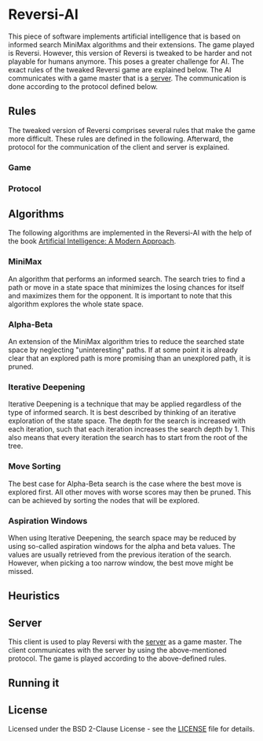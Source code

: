 # Reversi-AI
This piece of software implements artificial intelligence that is based on informed search MiniMax algorithms and their extensions.
The game played is Reversi. However, this version of Reversi is tweaked to be harder and not playable for humans anymore.
This poses a greater challenge for AI. The exact rules of the tweaked Reversi game are explained below.
The AI communicates with a game master that is a [server](https://github.com/DataSecs/Reversi-Server).
The communication is done according to the protocol defined below.

## Rules
The tweaked version of Reversi comprises several rules that make the game more difficult.
These rules are defined in the following.
Afterward, the protocol for the communication of the client and server is explained.

### Game


### Protocol

## Algorithms
The following algorithms are implemented in the Reversi-AI with the help of the book [Artificial Intelligence: A Modern Approach](http://aima.cs.berkeley.edu/).

### MiniMax
An algorithm that performs an informed search.
The search tries to find a path or move in a state space that minimizes the losing chances for itself and maximizes them for the opponent.
It is important to note that this algorithm explores the whole state space.

### Alpha-Beta
An extension of the MiniMax algorithm tries to reduce the searched state space by neglecting "uninteresting" paths.
If at some point it is already clear that an explored path is more promising than an unexplored path, it is pruned.

### Iterative Deepening
Iterative Deepening is a technique that may be applied regardless of the type of informed search.
It is best described by thinking of an iterative exploration of the state space.
The depth for the search is increased with each iteration, such that each iteration increases the search depth by 1.
This also means that every iteration the search has to start from the root of the tree.

### Move Sorting
The best case for Alpha-Beta search is the case where the best move is explored first.
All other moves with worse scores may then be pruned.
This can be achieved by sorting the nodes that will be explored.

### Aspiration Windows
When using Iterative Deepening, the search space may be reduced by using so-called aspiration windows for the alpha and beta values.
The values are usually retrieved from the previous iteration of the search.
However, when picking a too narrow window, the best move might be missed.

## Heuristics

## Server
This client is used to play Reversi with the [server](https://github.com/DataSecs/Reversi-Server) as a game master.
The client communicates with the server by using the above-mentioned protocol.
The game is played according to the above-defined rules.

## Running it

## License
Licensed under the BSD 2-Clause License - see the [LICENSE](https://github.com/DataSecs/Reversi-AI/blob/master/LICENSE) file for details.
